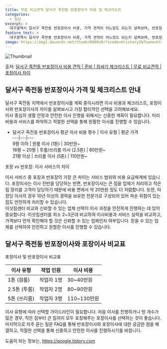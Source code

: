 ```yaml
---
title: 무료 비교견적 달서구 죽전동 반포장이사 비용 및 체크리스트
categories:
  - 일상
excerpt: >
  대구광역시 달서구 죽전동 반포장이사 비용, 가격 견적이 어느정도 되는지 살펴보며, 반포장이사를 준비함에 있어 짐싸기 준비 체크리스트가 무엇인지 보겠습니다. 마지막으로 포장이사와 차이점을 통해 무료 비교견적으로 어떤 것이 더 합리적인 선택인지 공유 드립니다.달서구 죽전동 포장이사 견적 샘플 보기 👈 클릭달서구 죽전동 포장이사 가격 살펴보기 👈 클릭달서구 죽전동 반포장이사 평균 이사 비용평수달서구 죽전동 평균 이사 비용원룸 이사9평 이하 (1톤)30만원~투룸/쓰리룸 이사16평 ~ 20평 (2.5톤)80만원~쓰리룸 이사21평 (5톤) ~110만원~우리집 무료 이사견적 받기 👈 클릭포장 vs 반포장: 이사 서비스의 차이이사 서비스 중 포장과 반포장의 가장 큰 차이점은 서비스 범위와 비용 요금체계에 있습니다..
feature_text: >
  대구광역시 달서구 죽전동 반포장이사 비용, 가격 견적이 어느정도 되는지 살펴보며, 반포장이사를 준비함에 있어 짐싸기 준비 체크리스트가 무엇인지 보겠습니다. 마지막으로 포장이사와 차이점을 통해 무료 비교견적으로 어떤 것이 더 합리적인 선택인지 공유 드립니다.달서구 죽전동 포장이사 견적 샘플 보기 👈 클릭달서구 죽전동 포장이사 가격 살펴보기 👈 클릭달서구 죽전동 반포장이사 평균 이사 비용평수달서구 죽전동 평균 이사 비용원룸 이사9평 이하 (1톤)30만원~투룸/쓰리룸 이사16평 ~ 20평 (2.5톤)80만원~쓰리룸 이사21평 (5톤) ~110만원~우리집 무료 이사견적 받기 👈 클릭포장 vs 반포장: 이사 서비스의 차이이사 서비스 중 포장과 반포장의 가장 큰 차이점은 서비스 범위와 비용 요금체계에 있습니다..
image: https://img1.daumcdn.net/thumb/R800x0/?scode=mtistory2&fname=https%3A%2F%2Fblog.kakaocdn.net%2Fdn%2FljBtB%2FbtsHdxawfga%2FgCinUtpqF0844zhp1X4Zh1%2Fimg.webp
---
```


![Thumbnail](https://img1.daumcdn.net/thumb/R800x0/?scode=mtistory2&fname=https%3A%2F%2Fblog.kakaocdn.net%2Fdn%2FljBtB%2FbtsHdxawfga%2FgCinUtpqF0844zhp1X4Zh1%2Fimg.webp)

<p>출처: <a href="https://qoogle.tistory.com/9594" rel="dofollow">달서구 죽전동 반포장이사 비용 견적 | 준비 | 짐싸기 체크리스트 | 무료 비교견적 | 포장이사 차이</a> </p>

## 달서구 죽전동 반포장이사 가격 및 체크리스트 안내

달서구 죽전동 지역에서 반포장이사를 계획 중이시라면 이사 비용과 체크리스트, 포장이사와 반포장이사의 차이를 살펴보시고 가장 합리적인 선택을
고려해보세요.  
이사 중심의 생활 안정과 안전한 이사 진행을 위해서는 신중한 계획이 필요합니다. 미리 비용과 서비스를 파악하고 적절한 선택을 통해 원활한
이사를 진행할 수 있습니다.  

  * 달서구 죽전동 반포장이사 평균 이사 비용
평수 | 이사 유형 | 평균 가격  
---|---|---  
9평 이하 | 원룸 이사 (1톤) | 30만원~  
16평 ~ 20평 | 투룸/쓰리룸 이사 (2.5톤) | 80만원~  
21평 이상 | 쓰리룸 이사 (5톤) | 110만원~  

  

포장 vs 반포장: 이사 서비스의 차이

이사 서비스 중 포장과 반포장의 가장 큰 차이는 서비스 범위와 비용 요금체계에 있습니다. 포장이사는 이사 전반을 담당하는 반면, 반포장이사는
큰 짐을 업체가 처리하고 작은 짐 정리를 고객이 담당하기 때문에 비용 면에서 약 20만원 정도 더 저렴합니다. 또한, 아정당 이사의 경우
10년 이상의 경력을 보유한 전문가로 구성되어 있어 파손 위험이 있는 짐도 안전하게 처리할 수 있습니다.  
이삿짐센터 비교와 신뢰할 수 있는 업체 선택이 이사 과정을 안전하게 진행하는 데 있어 중요합니다. 이삿짐센터를 최소 2~3군데 비교하여
이사비용과 서비스 실력을 비교하고, 가격보다 먼저 확인해야 할 것은 신뢰할 수 있는 업체인지 여부입니다. 믿을 수 있는 업체를 선택하여
안전하고 원할한 이사를 진행할 수 있습니다.  

## 달서구 죽전동 반포장이사와 포장이사 비교표

포장이사 및 반포장이사 비교표

**이사 유형** | **작업 인원** | **이사 비용**  
---|---|---  
1톤 (원룸) | 작업자 1명 | 30~40만원  
2.5톤 (투룸) | 작업자 2명 | 80~90만원  
5톤 (쓰리룸) | 작업자 3명 | 110~130만원  
이사 유형에 따라 선택할 가이드라인이 필요합니다. 처음 이사를 진행하거나 방 개수가 많은 경우, 작은 짐부터 큰 짐까지 모두 포장해주는
포장이사를 선택하는 것이 좋습니다.  
마지막으로 자주 묻는 질문 FAQ를 통해 반포장이사와 포장이사에 대한 궁금한 점을 해결하고, 적절한 선택을 통해 신중하고 안전한 이사를
진행하시기를 바랍니다.

 

도움이 되는 정보는, <a href="https://qoogle.tistory.com" rel="dofollow">https://qoogle.tistory.com</a>


